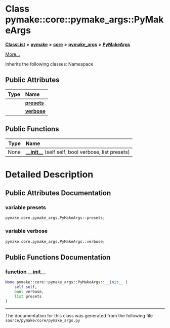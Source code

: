 
# Class pymake::core::pymake\_args::PyMakeArgs



[**ClassList**](annotated.md) **>** [**pymake**](namespacepymake.md) **>** [**core**](namespacepymake_1_1core.md) **>** [**pymake\_args**](namespacepymake_1_1core_1_1pymake__args.md) **>** [**PyMakeArgs**](classpymake_1_1core_1_1pymake__args_1_1PyMakeArgs.md)



[More...](#detailed-description)




Inherits the following classes: Namespace










## Public Attributes

| Type | Name |
| ---: | :--- |
|   | [**presets**](#variable-presets)  <br> |
|   | [**verbose**](#variable-verbose)  <br> |


## Public Functions

| Type | Name |
| ---: | :--- |
|  None | [**\_\_init\_\_**](#function-__init__) (self self, bool verbose, list presets) <br> |








# Detailed Description


 


    
## Public Attributes Documentation


### variable presets 

```Python
pymake.core.pymake_args.PyMakeArgs::presets;
```




### variable verbose 

```Python
pymake.core.pymake_args.PyMakeArgs::verbose;
```



## Public Functions Documentation


### function \_\_init\_\_ 


```Python
None pymake::core::pymake_args::PyMakeArgs::__init__ (
    self self,
    bool verbose,
    list presets
) 
```



 


        

------------------------------
The documentation for this class was generated from the following file `source/pymake/core/pymake_args.py`